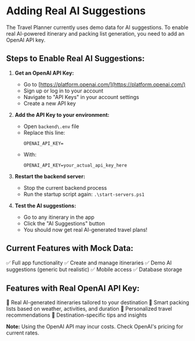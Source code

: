 # Adding Real AI Suggestions

The Travel Planner currently uses demo data for AI suggestions. To enable real AI-powered itinerary and packing list generation, you need to add an OpenAI API key.

## Steps to Enable Real AI Suggestions:

1. **Get an OpenAI API Key:**
   - Go to [https://platform.openai.com/](https://platform.openai.com/)
   - Sign up or log in to your account
   - Navigate to "API Keys" in your account settings
   - Create a new API key

2. **Add the API Key to your environment:**
   - Open `backend\.env` file
   - Replace this line:
     ```
     OPENAI_API_KEY=
     ```
   - With:
     ```
     OPENAI_API_KEY=your_actual_api_key_here
     ```

3. **Restart the backend server:**
   - Stop the current backend process
   - Run the startup script again: `.\start-servers.ps1`

4. **Test the AI suggestions:**
   - Go to any itinerary in the app
   - Click the "AI Suggestions" button
   - You should now get real AI-generated travel plans!

## Current Features with Mock Data:
✅ Full app functionality
✅ Create and manage itineraries
✅ Demo AI suggestions (generic but realistic)
✅ Mobile access
✅ Database storage

## Features with Real OpenAI API Key:
🚀 Real AI-generated itineraries tailored to your destination
🚀 Smart packing lists based on weather, activities, and duration
🚀 Personalized travel recommendations
🚀 Destination-specific tips and insights

**Note:** Using the OpenAI API may incur costs. Check OpenAI's pricing for current rates.